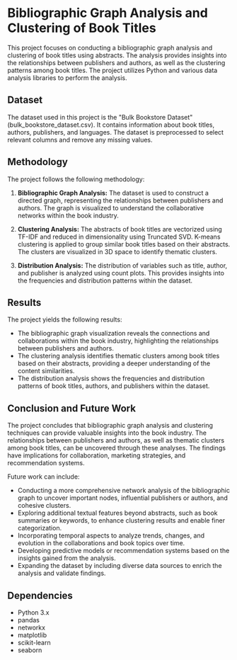 # Bibliographic Graph Analysis and Clustering of Book Titles

This project focuses on conducting a bibliographic graph analysis and clustering of book titles using abstracts. The analysis provides insights into the relationships between publishers and authors, as well as the clustering patterns among book titles. The project utilizes Python and various data analysis libraries to perform the analysis.

## Dataset

The dataset used in this project is the "Bulk Bookstore Dataset" (bulk_bookstore_dataset.csv). It contains information about book titles, authors, publishers, and languages. The dataset is preprocessed to select relevant columns and remove any missing values.

## Methodology

The project follows the following methodology:

1. **Bibliographic Graph Analysis:** The dataset is used to construct a directed graph, representing the relationships between publishers and authors. The graph is visualized to understand the collaborative networks within the book industry.

2. **Clustering Analysis:** The abstracts of book titles are vectorized using TF-IDF and reduced in dimensionality using Truncated SVD. K-means clustering is applied to group similar book titles based on their abstracts. The clusters are visualized in 3D space to identify thematic clusters.

3. **Distribution Analysis:** The distribution of variables such as title, author, and publisher is analyzed using count plots. This provides insights into the frequencies and distribution patterns within the dataset.

## Results

The project yields the following results:

- The bibliographic graph visualization reveals the connections and collaborations within the book industry, highlighting the relationships between publishers and authors.
- The clustering analysis identifies thematic clusters among book titles based on their abstracts, providing a deeper understanding of the content similarities.
- The distribution analysis shows the frequencies and distribution patterns of book titles, authors, and publishers within the dataset.

## Conclusion and Future Work

The project concludes that bibliographic graph analysis and clustering techniques can provide valuable insights into the book industry. The relationships between publishers and authors, as well as thematic clusters among book titles, can be uncovered through these analyses. The findings have implications for collaboration, marketing strategies, and recommendation systems.

Future work can include:

- Conducting a more comprehensive network analysis of the bibliographic graph to uncover important nodes, influential publishers or authors, and cohesive clusters.
- Exploring additional textual features beyond abstracts, such as book summaries or keywords, to enhance clustering results and enable finer categorization.
- Incorporating temporal aspects to analyze trends, changes, and evolution in the collaborations and book topics over time.
- Developing predictive models or recommendation systems based on the insights gained from the analysis.
- Expanding the dataset by including diverse data sources to enrich the analysis and validate findings.

## Dependencies

- Python 3.x
- pandas
- networkx
- matplotlib
- scikit-learn
- seaborn

